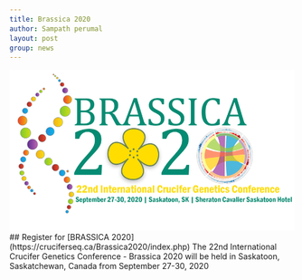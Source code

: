 ```yaml
---
title: Brassica 2020
author: Sampath perumal
layout: post
group: news
---
```

 <img src="/static/img/news/Brassica2020_logo.png" alt="Brassica2020!">
 
 <br>
## Register for [BRASSICA 2020](https://cruciferseq.ca/Brassica2020/index.php)
The 22nd International Crucifer Genetics Conference - Brassica 2020 will be held in Saskatoon, Saskatchewan, Canada from September 27-30, 2020
